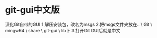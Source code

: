 # git-gui中文版
汉化Git自带的GUI
1.解压安装包，改名为msgs
2.把msgs文件夹放在.. \ Git \ mingw64 \ share \ git-gui \ lib下
3.打开Git GUI后就是中文

